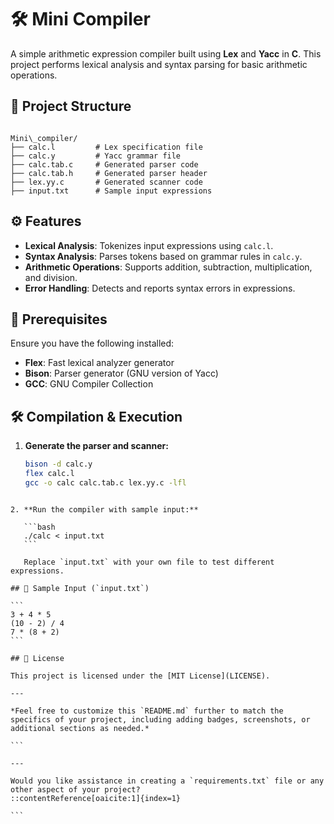 

# 🛠️ Mini Compiler

A simple arithmetic expression compiler built using **Lex** and **Yacc** in **C**. This project performs lexical analysis and syntax parsing for basic arithmetic operations.

## 📁 Project Structure

```

Mini\_compiler/
├── calc.l         # Lex specification file
├── calc.y         # Yacc grammar file
├── calc.tab.c     # Generated parser code
├── calc.tab.h     # Generated parser header
├── lex.yy.c       # Generated scanner code
├── input.txt      # Sample input expressions

````

## ⚙️ Features

- **Lexical Analysis**: Tokenizes input expressions using `calc.l`.
- **Syntax Analysis**: Parses tokens based on grammar rules in `calc.y`.
- **Arithmetic Operations**: Supports addition, subtraction, multiplication, and division.
- **Error Handling**: Detects and reports syntax errors in expressions.

## 🧰 Prerequisites

Ensure you have the following installed:

- **Flex**: Fast lexical analyzer generator
- **Bison**: Parser generator (GNU version of Yacc)
- **GCC**: GNU Compiler Collection

## 🛠️ Compilation & Execution

1. **Generate the parser and scanner:**

   ```bash
   bison -d calc.y
   flex calc.l
   gcc -o calc calc.tab.c lex.yy.c -lfl
````

2. **Run the compiler with sample input:**

   ```bash
   ./calc < input.txt
   ```

   Replace `input.txt` with your own file to test different expressions.

## 📝 Sample Input (`input.txt`)

```
3 + 4 * 5
(10 - 2) / 4
7 * (8 + 2)
```

## 📄 License

This project is licensed under the [MIT License](LICENSE).

---

*Feel free to customize this `README.md` further to match the specifics of your project, including adding badges, screenshots, or additional sections as needed.*

```

---

Would you like assistance in creating a `requirements.txt` file or any other aspect of your project?
::contentReference[oaicite:1]{index=1}
 
```
